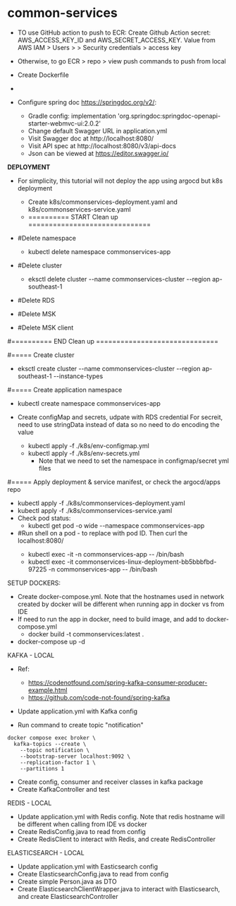 # common-services
- TO use GitHub action to push to ECR: Create Github Action secret: AWS_ACCESS_KEY_ID and AWS_SECRET_ACCESS_KEY. Value from AWS IAM > Users > <user> > Security credentials > access key
- Otherwise, to go ECR > repo > view push commands to push from local
- Create Dockerfile
- 


- Configure spring doc https://springdoc.org/v2/:
  - Gradle config: implementation 'org.springdoc:springdoc-openapi-starter-webmvc-ui:2.0.2'
  - Change default Swagger URL in application.yml
  - Visit Swagger doc at http://localhost:8080/<name in application.yml>
  - Visit API spec at http://localhost:8080/v3/api-docs
  - Json can be viewed at https://editor.swagger.io/



**DEPLOYMENT**
- For simplicity, this tutorial will not deploy the app using argocd but k8s deployment
  - Create k8s/commonservices-deployment.yaml and k8s/commonservices-service.yaml
  - ========== START Clean up ==============================
- #Delete namespace
  - kubectl delete namespace commonservices-app

- #Delete cluster
  - eksctl delete cluster --name commonservices-cluster --region ap-southeast-1

- #Delete RDS
- #Delete MSK
- #Delete MSK client

#========== END Clean up ==============================


#===== Create cluster
- eksctl create cluster --name commonservices-cluster --region ap-southeast-1 --instance-types <instance type>

#===== Create application namespace
- kubectl create namespace commonservices-app


- Create configMap and secrets, udpate with RDS credential For secreit, need to use stringData instead of data so no need to do encoding the value
  - kubectl apply -f ./k8s/env-configmap.yml
  - kubectl apply -f ./k8s/env-secrets.yml
    - Note that we need to set the namespace in configmap/secret yml files



#===== Apply deployment & service manifest, or check the argocd/apps repo
- kubectl apply -f ./k8s/commonservices-deployment.yaml
- kubectl apply -f ./k8s/commonservices-service.yaml
- Check pod status: 
  - kubectl get pod -o wide --namespace commonservices-app
- #Run shell on a pod - to replace with pod ID. Then curl the localhost:8080/<url>
  - kubectl exec -it <pod ID> -n commonservices-app -- /bin/bash
  - kubectl exec -it commonservices-linux-deployment-bb5bbbfbd-97225 -n commonservices-app -- /bin/bash




SETUP DOCKERS:
- Create docker-compose.yml. Note that the hostnames used in network created by docker will be different when running app in docker vs from IDE
- If need to run the app in docker, need to build image, and add to docker-compose.yml
  - docker build -t commonservices:latest .  
- docker-compose up -d


KAFKA - LOCAL
- Ref:
  - https://codenotfound.com/spring-kafka-consumer-producer-example.html
  - https://github.com/code-not-found/spring-kafka

- Update application.yml with Kafka config
- Run command to create topic "notification"

```
docker compose exec broker \
  kafka-topics --create \
    --topic notification \
    --bootstrap-server localhost:9092 \
    --replication-factor 1 \
    --partitions 1
```

- Create config, consumer and receiver classes in kafka package
- Create KafkaController and test




REDIS - LOCAL
- Update application.yml with Redis config. Note that redis hostname will be different when calling from IDE vs docker
- Create RedisConfig.java to read from config
- Create RedisClient to interact with Redis, and create RedisController

ELASTICSEARCH - LOCAL
- Update application.yml with Easticsearch config
- Create ElasticsearchConfig.java to read from config
- Create simple Person.java as DTO
- Create ElasticsearchClientWrapper.java to interact with Elasticsearch, and create ElasticsearchController

